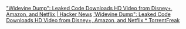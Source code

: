 
["Widevine Dump": Leaked Code Downloads HD Video from Disney+, Amazon, and Netflix | Hacker News](https://news.ycombinator.com/item?id=29702110)
['Widevine Dump": Leaked Code Downloads HD Video from Disney+, Amazon, and Netflix * TorrentFreak](https://torrentfreak.com/widevine-dump-leaked-code-downloads-hd-video-from-disney-amazon-and-netflix-211227/)
